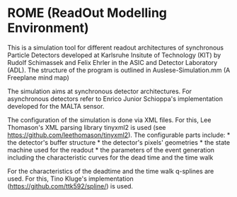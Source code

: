 # ROME (ReadOut Modelling Environment)
This is a simulation tool for different readout architectures of synchronous Particle Detectors developed at Karlsruhe Insitute of Technology (KIT) by Rudolf Schimassek and Felix Ehrler in the ASIC and Detector Laboratory (ADL).
The structure of the program is outlined in Auslese-Simulation.mm (A Freeplane mind map)

The simulation aims at synchronous detector architectures. For asynchronous detectors refer to Enrico Junior Schioppa's implementation developed for the MALTA sensor.

The configuration of the simulation is done via XML files. For this, Lee Thomason's XML parsing library tinyxml2 is used (see https://github.com/leethomason/tinyxml2).
The configurable parts include:
	* the detector's buffer structure
	* the detector's pixels' geometries
	* the state machine used for the readout
	* the parameters of the event generation including the characteristic curves for the dead time and the time walk

For the characteristics of the deadtime and the time walk q-splines are used. For this, Tino Kluge's implementation (https://github.com/ttk592/spline/) is used.

